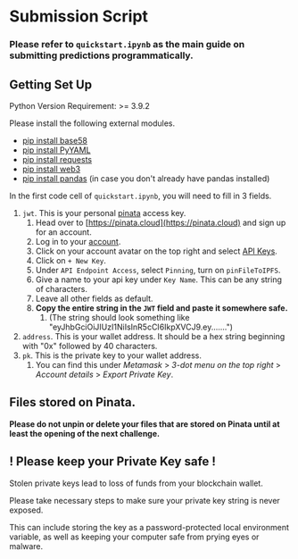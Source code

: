 # Submission Script

### Please refer to `quickstart.ipynb` as the main guide on submitting predictions programmatically.

## Getting Set Up

Python Version Requirement: >= 3.9.2

Please install the following external modules.
- [pip install base58](https://pypi.org/project/base58/)
- [pip install PyYAML](https://pypi.org/project/PyYAML/)
- [pip install requests](https://pypi.org/project/requests/)
- [pip install web3](https://pypi.org/project/web3/)
- [pip install pandas](https://pypi.org/project/pandas/) (in case you don't already have pandas installed)

In the first code cell of `quickstart.ipynb`, you will need to fill in 3 fields.
1. `jwt`. This is your personal [pinata](https://pinata.cloud) access key.
   1. Head over to [https://pinata.cloud](https://pinata.cloud) and sign up for an account.
   2. Log in to your [account](https://app.pinata.cloud/pinmanager).
   3. Click on your account avatar on the top right and select [API Keys](https://app.pinata.cloud/keys).
   4. Click on `+ New Key`.
   5. Under `API Endpoint Access`, select `Pinning`, turn on `pinFileToIPFS`.
   6. Give a name to your api key under `Key Name`. This can be any string of characters.
   7. Leave all other fields as default.
   8. **Copy the entire string in the `JWT` field and paste it somewhere safe.**
      1. (The string should look something like "eyJhbGciOiJIUzI1NiIsInR5cCI6IkpXVCJ9.ey.......")
2. `address`. This is your wallet address. It should be a hex string beginning with "0x" followed by 40 characters.
3. `pk`. This is the private key to your wallet address.
   1. You can find this under *Metamask* > *3-dot menu on the top right* > *Account details* > *Export Private Key*.

## Files stored on Pinata.
**Please do not unpin or delete your files that are stored on Pinata until at least the opening of the next challenge.** 

## ! Please keep your Private Key safe !
Stolen private keys lead to loss of funds from your blockchain wallet.

Please take necessary steps to make sure your private key string is never exposed.

This can include storing the key as a password-protected local environment variable, as well as keeping your computer safe from prying eyes or malware. 




